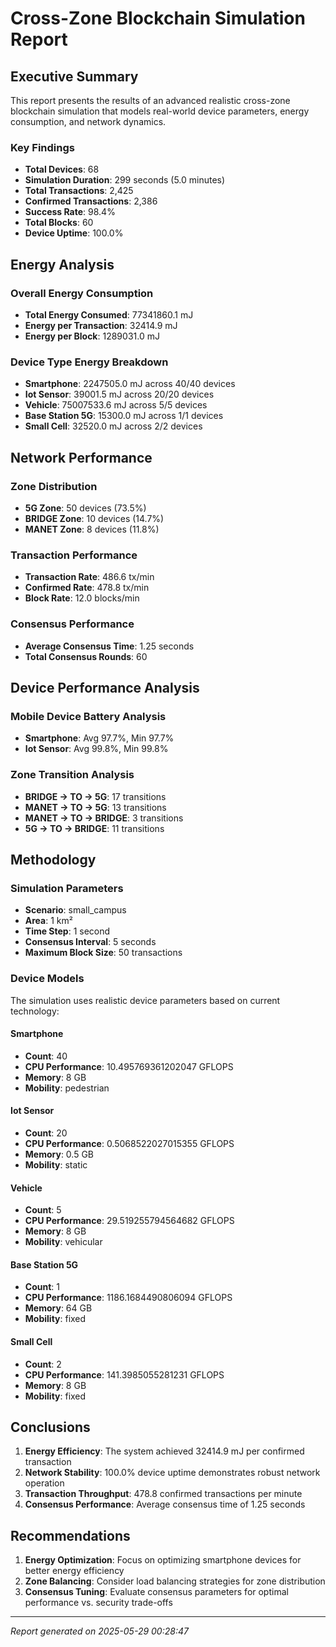 # Cross-Zone Blockchain Simulation Report

## Executive Summary

This report presents the results of an advanced realistic cross-zone blockchain simulation 
that models real-world device parameters, energy consumption, and network dynamics.

### Key Findings

- **Total Devices**: 68
- **Simulation Duration**: 299 seconds (5.0 minutes)
- **Total Transactions**: 2,425
- **Confirmed Transactions**: 2,386
- **Success Rate**: 98.4%
- **Total Blocks**: 60
- **Device Uptime**: 100.0%

## Energy Analysis

### Overall Energy Consumption
- **Total Energy Consumed**: 77341860.1 mJ
- **Energy per Transaction**: 32414.9 mJ
- **Energy per Block**: 1289031.0 mJ

### Device Type Energy Breakdown
- **Smartphone**: 2247505.0 mJ across 40/40 devices
- **Iot Sensor**: 39001.5 mJ across 20/20 devices
- **Vehicle**: 75007533.6 mJ across 5/5 devices
- **Base Station 5G**: 15300.0 mJ across 1/1 devices
- **Small Cell**: 32520.0 mJ across 2/2 devices

## Network Performance

### Zone Distribution
- **5G Zone**: 50 devices (73.5%)
- **BRIDGE Zone**: 10 devices (14.7%)
- **MANET Zone**: 8 devices (11.8%)

### Transaction Performance
- **Transaction Rate**: 486.6 tx/min
- **Confirmed Rate**: 478.8 tx/min
- **Block Rate**: 12.0 blocks/min

### Consensus Performance
- **Average Consensus Time**: 1.25 seconds
- **Total Consensus Rounds**: 60

## Device Performance Analysis

### Mobile Device Battery Analysis
- **Smartphone**: Avg 97.7%, Min 97.7%
- **Iot Sensor**: Avg 99.8%, Min 99.8%

### Zone Transition Analysis
- **BRIDGE → TO → 5G**: 17 transitions
- **MANET → TO → 5G**: 13 transitions
- **MANET → TO → BRIDGE**: 3 transitions
- **5G → TO → BRIDGE**: 11 transitions

## Methodology

### Simulation Parameters
- **Scenario**: small_campus
- **Area**: 1 km²
- **Time Step**: 1 second
- **Consensus Interval**: 5 seconds
- **Maximum Block Size**: 50 transactions

### Device Models
The simulation uses realistic device parameters based on current technology:

#### Smartphone
- **Count**: 40
- **CPU Performance**: 10.495769361202047 GFLOPS
- **Memory**: 8 GB
- **Mobility**: pedestrian

#### Iot Sensor
- **Count**: 20
- **CPU Performance**: 0.5068522027015355 GFLOPS
- **Memory**: 0.5 GB
- **Mobility**: static

#### Vehicle
- **Count**: 5
- **CPU Performance**: 29.519255794564682 GFLOPS
- **Memory**: 8 GB
- **Mobility**: vehicular

#### Base Station 5G
- **Count**: 1
- **CPU Performance**: 1186.1684490806094 GFLOPS
- **Memory**: 64 GB
- **Mobility**: fixed

#### Small Cell
- **Count**: 2
- **CPU Performance**: 141.3985055281231 GFLOPS
- **Memory**: 8 GB
- **Mobility**: fixed

## Conclusions

1. **Energy Efficiency**: The system achieved 32414.9 mJ per confirmed transaction
2. **Network Stability**: 100.0% device uptime demonstrates robust network operation
3. **Transaction Throughput**: 478.8 confirmed transactions per minute
4. **Consensus Performance**: Average consensus time of 1.25 seconds

## Recommendations

1. **Energy Optimization**: Focus on optimizing smartphone devices for better energy efficiency
2. **Zone Balancing**: Consider load balancing strategies for zone distribution
3. **Consensus Tuning**: Evaluate consensus parameters for optimal performance vs. security trade-offs

---
*Report generated on 2025-05-29 00:28:47*
